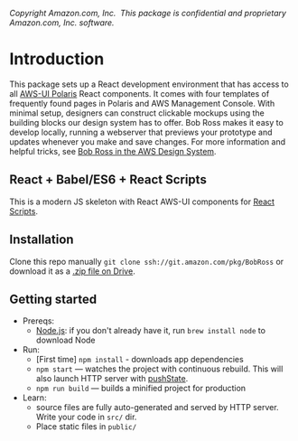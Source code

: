 *Copyright Amazon.com, Inc.  This package is confidential and proprietary Amazon.com, Inc. software.*

# Introduction

This package sets up a React development environment that has access to all [AWS-UI Polaris](https://polaris.a2z.com/) React components. It comes with four templates of frequently found pages in Polaris and AWS Management Console. With minimal setup, designers can construct clickable mockups using the building blocks our design system has to offer. Bob Ross makes it easy to develop locally, running a webserver that previews your prototype and updates whenever you make and save changes. For more information and helpful tricks, see [Bob Ross in the AWS Design System](https://polaris.a2z.com/resources/bob_ross/).

## React + Babel/ES6 + React Scripts

This is a modern JS skeleton with React AWS-UI components for [React Scripts](https://create-react-app.dev/docs/available-scripts).

## Installation

Clone this repo manually `git clone ssh://git.amazon.com/pkg/BobRoss` or download it as a [.zip file on Drive](https://drive.corp.amazon.com/documents/aws-ux/Polaris/bob_ross/BobRoss.zip).

## Getting started

* Prereqs:
    * [Node.js](http://nodejs.org): if you don't already have it, run `brew install node` to download Node
* Run:
    * [First time] `npm install` - downloads app dependencies
    * `npm start` — watches the project with continuous rebuild. This will also launch HTTP server with [pushState](https://developer.mozilla.org/en-US/docs/Web/Guide/API/DOM/Manipulating_the_browser_history).
    * `npm run build` — builds a minified project for production
* Learn:
    * source files are fully auto-generated and served by HTTP server.  Write your code in `src/` dir.
    * Place static files in `public/` 
